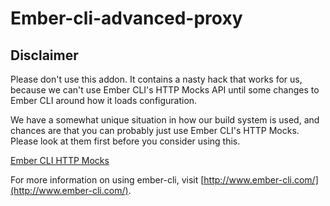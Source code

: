 Ember-cli-advanced-proxy
================================================================================

## Disclaimer

Please don't use this addon. It contains a nasty hack that works for us, because
we can't use Ember CLI's HTTP Mocks API until some changes to Ember CLI
around how it loads configuration.

We have a somewhat unique situation in how our build system is used, and chances
are that you can probably just use Ember CLI's HTTP Mocks. Please look at them
first before you consider using this.

[Ember CLI HTTP Mocks](http://ember-cli.com/user-guide/#mocks-and-fixtures)

For more information on using ember-cli, visit [http://www.ember-cli.com/](http://www.ember-cli.com/).
